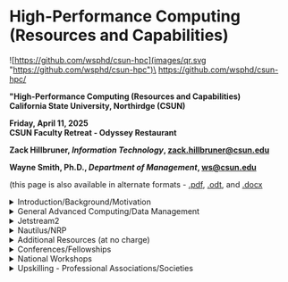 # High-Performance Computing (Resources and Capabilities)


![https://github.com/wsphd/csun-hpc](images/qr.svg "https://github.com/wsphd/csun-hpc")\
<https://github.com/wsphd/csun-hpc/>

**"High-Performance Computing (Resources and Capabilities)**\
**California State University, Northirdge (CSUN)**

**Friday, April 11, 2025**\
**CSUN Faculty Retreat - Odyssey Restaurant**

**Zack Hillbruner, _Information Technology_, <zack.hillbruner@csun.edu>**

**Wayne Smith, Ph.D., _Department of Management_, <ws@csun.edu>**

(this page is also available in alternate formats - [.pdf](alt-formats/csun-hpc.pdf), [.odt](alt-formats/csun-hpc.odt), and [.docx](alt-formats/csun-hpc.docx)  


<details>

<summary>Introduction/Background/Motivation</summary>

## Introduction/Background/Motivation

* Some $\frac{n_i}{N}$ needs are $\le$ contemporary desktop/laptop and software
  * But double-check new methodologies and growth (and by extension, movement) of data

* Some $\frac{n_j}{N}$ needs are $\gt$ contemporary desktop/laptop and software
  * Essentially, "compute-intensive, data-intensive, or network-intensive"
  * Use primarily FOSS (Linux, Open Source, etc.) to complement COTS (Windows, SPSS, etc.)

* Private, "on-premises" servers
  * Usually purchased by an individual faculty member or Dept. (often with a grant or project)
  * Usually located in the on-campus CSUN MDF
  * CSUN IT usually racks and networks the system; Users manage the system and applications

* Public Cloud (AWS, GCP, MS-Azure, OCI, Digital Ocean, etc.)
  * Use "free-tier" (still need to provide a credit card)
  * Purchase credits with a credit card
  * Scholars can ask for resources for substantive reseearch

* Or?
  * NSF-funded, multi-year, inter-institution, STEAM/SocialSTEM, R3s/CCC's too
  * [CSUN IT Technology Resources for Research](https://www.csun.edu/it/technology-resources-research)

</details>


<details>

<summary>General Advanced Computing/Data Management</summary>

## General Advanced Computing/Data Management

* There are plenty of (non-HPC) advanced computing issues too (research and instruction).

* Ecosystem Transition: Compute
  * COTS languages (e.g., SPSS, Stata, MPlus, Matlab) -> FOSS languages (e.g., R, Python, Julia)
  * COTS spreadsheets (e.g., Excel ) -> FOSS spreadsheets(e.g., LibreOffice).
  * Operating Systems (e.g., Windows/MacOs ) _plus_ Linux, Excel -> LibreOffice, etc.
  * Beyond replication -> Reproducibility (not just 'A' journals)

* Ecosystem Transition: Data
  * "Big Data"
  * research results can include output data (and perhaps even source data) too

* Ecosystem Transition: Network
  * "Big Data"
  * research results can include output data (and perhaps even source data) too

* Example: Technology Trends
  * Campus Labs _plus_ Home Labs, Open Science, Open Research, Open Data, Open anything...

* I'm happy to discuss these issues too but it's not the focus on this material.

</details>


<details>

<summary>Jetstream2</summary>

## Jetstream2

* Managed by Indiana University

* 100's of GiB of RAM, 10's of PB of disk, 10's of [GPUs](https://en.wikipedia.org/wiki/Graphics_processing_unit), fast networks
  * Best for new learners, data science projects (R, Python, Julia, etc.), large simulations, gateway to other systems, including several supercomputers around the country

* Need an "ACCESS ID"
  * Like an ORCID ID but for Research Computing
  * Have CV or Resume for upload (don't worry, your request will be approved)

* Be willing to learn:
  * How to ask (nicely and well, for more (incrementally) resources, and read a simple dashboard
  * the Command line and Linux
  * Webshell
  * SSH for logging int (and some learning curve for generating SSH keys and passphrases)
  * SCP for file transfer (after the SSH process is done)

* (Live demo)

* Start here:
  * [Jetstream ACCESS page]<https://jetstream-cloud.org/get-started/index.html>

</details>


<details>

<summary>Nautilus/NRP</summary>

## Nautilus/NRP

* Managed by University of California, San Diego

* 100's of GiB of RAM, 10's of PB of disk, 100's of [GPUs](https://en.wikipedia.org/wiki/Graphics_processing_unit)/[FPGAs](https://en.wikipedia.org/wiki/Field-programmable_gate_array)/[TPUs](https://en.wikipedia.org/wiki/Tensor_Processing_Unit)/[DPUs](https://en.wikipedia.org/wiki/Data_processing_unit), very fast networks
  * Best for leading-edge science and engineering, especially w/ funded labs and staff

* Be willing to learn:
  * Must be comfortable with the Command Line, Open Source, and Linux
  * Kubernetes (open source client-server), you use the "kubectl" binary
  * You control just about everyting with ASCII ".yaml" files

* (Static demo)

* Start here:
  * Send Wayne an email - <ws@csun.edu>

</details>


<details>

<summary>Additional Resources (at no charge)</summary>

## Additional Resources

* Sometimes, researchers just need an unmanaged or managed (by students, supervised by faculty) resource to host public-facing files and applications
  * [Oregon State University Open Source Lab (OSL)](https://osuosl.org/)

* Recently, CSUN was added to the Cloudbank/2i2C JupyterHub resource (this complements CSUN Apporto and SDSU/CSUSB TIDE)
  * [Cal-ICOR JupyterHub Pilot](https://csun.cloudbank.2i2c.cloud/)

* Increasingly, Libretexts is moving beyond "texts" and becoming a complete LMS solution, including a JupyterHub resource
  * General System - [LibreTexts](https://libretexts.org/)
  * Specific Application - [JupyterHub](https://jupyter.libretexts.org/hub/login)

* Some researchers want to experiment with real Quantum resources
  * [D-Wave LEAP Quantum Launchpad/D-Wave Learn Program (D-Wave)](https://www.dwavequantum.com/learn/training/)

* Many researchers require an AI system that _is_ open, transparent, and reproducible (built _top-down_)
  * [NSF National Artificial Intelligence Research Resource Pilot (NAIIR)](https://nairrpilot.org/)

* Some researchers desire an AI system that _is_ open, transparent, and reproducible (built _bottom-up_)
  * [Non-Profit Personal AI Lab (Kwaai)](https://www.kwaai.ai/)

</details>


<details>

<summary>Conferences/Fellowships</summary>

## Conferences/Fellowships

* There are plenty of zero-cost and low-cost U.S. domestic events for learning about HPC resources at the _Application_-level.

| Name          | Venue         | Cost         |Timeframe         |
| ------------- | ------------- |------------- |------------- |
| [Practice & Experience in Advanced Research Computing (PEARC)](https://pearc.acm.org/)          | varies  | mid $ | late July | 
| [Science Gateways (SGX3)](https://sciencegateways.org/gateways2025)          | varies  | $0 (NSF) | varies | 
| [Confab (DOE)](https://confab25.es.net/)          | varies  | low $ | early April | 
| [Institute for Mathematical and Statistical Innovation (IMSI)](https://www.imsi.institute/)          | varies  | $0 (NSF) | varies | 

* There are plenty of zero-cost and low-cost U.S. domestic events for learning about HPC resources at the _Infrastructure_-level.

| Name          | Venue         | Cost         |Timeframe         |
| ------------- | ------------- |------------- |------------- |
| [Research Computing at Smaller Institutions (RCSI)](https://rcsi.swarthmore.edu/)          | Swarthmore, PA  | $0 (NSF) | early June | 
| [National Research Platform (NRP)](https://portal.nrp.ai/6nrp-workshop/)          | UCSD, CA  | $600 | late January | 
| [Supercomputing (SC)](https://sc25.supercomputing.org/)          | St. Louis, Denver, Atlanta  | low $ | mid November | 
| [Corporation for Networking and Research (CENIC)](https://cenic.org/events)          | varies  | low $ | late March | 
| [Southern California Linux Expo (SCaLE)](https://www.socallinuxexpo.org/scale/22x)          | Pasadena, CA  | low $ | early March | 

* And the list of _International_ events for learning about HPR resources is growing quickly.

| Name          | Venue         | Cost         |Timeframe         |
| ------------- | ------------- |------------- |------------- |
| [CINI HPC Summer School (CINI)](https://www.hpcsummerschool.it/)          | Naples, Italy  | N/A | mid June | 

* The following are some of the Fellowships available:
  * [ICICLE: Intelligent CI with Computational Learning in the Environment (ICICLE)](https://icicle.osu.edu/education-and-outreach/icicle-educational-fellows-program)

</details>


<details>

<summary>National Workshops</summary>

## Natonal Workshops

* There are plenty of _in-person_ events for learning about HPR resources.

| Name          | Venue         | Cost         |Timeframe         |
| ------------- | ------------- |------------- |------------- |
| [Open Science Grig (OSG)](https://osg-htc.org/school-2025/)          | U of Wisconsin-Madion, WI  | $0 (NSF) | late June  | 
| [HPC and Data Science Summer Institute (SDSC)](https://na.eventscloud.com/website/83760/)          | UCSD, CA  | $350 | late July - early August | 
| [NERSC International HPC Summer School (NERSC)](https://www.nersc.gov/users/training/events/2025/international-hpc-summer-school-july-2025/)          | varies  | $0 (DOE) | early July | 
| [KNIT (FABRIC)](https://knit.fabric-testbed.net/)          | varies  | $0 (NSF) | mid March | 


* There are plenty of _virtual_ events for learning about HPR resources.

| Name          | Venue         | Cost         |Timeframe         |
| ------------- | ------------- |------------- |------------- |
| [OU Supercomputing Center for Education & Research (OU)](https://www.oscer.ou.edu/virtualresidency2024.php)          | virtual, synchronous | $0 (NSF) | late June  | 
| [HPC Pathways (NCSA)](https://www.hpc-training.org/moodle/enrol/index.php?id=101)          | virtual, asynchronous | $0 | on-going | 
| [Cornell Roadmaps](https://cvw.cac.cornell.edu/roadmaps)          | virtual  | $0 | asynchronous, on-going | 
| [HPC Carpentry](https://www.hpc-carpentry.org/)          | in-person and virtual, synchronous  | $0 | varies | 
| [(comprehensive, searchable list of resources](https://campuschampions.cyberinfrastructure.org/knowledge-base/resources)          | N/A  | $0 | varies | 
</details>


<details>

<summary>Upskilling - Professional Associations/Societies</summary>

## Upskilling - Professional Associations/Societies

* Faculty - These HPC resources should be of use to _Faculty_ over time.
  * [R OpenSci (ROpenSci)](https://ropensci.org/)
  * [PyOpenSci (pyOpenSci)](https://www.pyopensci.org/)
  * [JuliaCon (annual Summer conference abstracts, proceedings)](https://juliacon.org/2025/)
  * [Framework for Open and Reproducible Research Training (FORRT)](https://forrt.org/)
  * [Open Accelerated Computing (OpenACC) (C/C++ optimizations for research, annual Summer conference)](https://www.openacc.org/)
  * (and check your discipline's pre-conference workshops and related conference themes for HPC events)

* Staff - These HPC resources should be of use to _Staff_ over time.
  * [US Research Software Engineering Association (US-RSE)](https://us-rse.org/)
  * [Campus Research Computing Consortium (CaRCC)](https://carcc.org/)
  * [Campus Champions](https://campuschampions.cyberinfrastructure.org/)
  * [OpenOnDemand](https://openondemand.org/)
  * [Internet2 Research Engagement](https://internet2.edu/community/research-engagement/research-community/)
  * [EduCause Research Computing and Data Community Group](https://www.educause.edu/community/research-computing-and-data-community-group)

* Administration - These HPC resources should be of use to _Administration_ over time.
  * [Coalition for Academic Scientific Computing (CASC)](https://casc.org/)

* Sundry - These HPC resources should be of use to various individuals over time.
  * [ES NET (DOE)](https://www.es.net/)
  * [The Quilt](https://www.thequilt.net/)
  * [Fabric](https://portal.fabric-testbed.net/about/about-fabric)

* Sundry - These open source resources should be of use to various individuals over time.
  * [UC Open Source Program Offices)](https://www.socallinuxexpo.org/scale/22x/presentations/building-network-open-source-program-offices-university-california)
  * [Professional Development for Instructors Interested in Student Participation in Humanitarian Free and Open Source Software (POSSE)](https://teachingopensource.org/POSSE)

</details>


